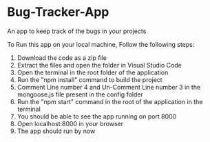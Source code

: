 # Bug-Tracker-App
An app to keep track of the bugs in your projects
<div>
  <p>To Run this app on your local machine, Follow the following steps:</p>
  <ol>
    <li>Download the code as a zip file</li>
    <li>Extract the files and open the folder in Visual Studio Code</li>
    <li>Open the terminal in the root folder of the application</li>
    <li> Run the "npm install" command to build the project</li>
    <li>Comment Line number 4 and Un-Comment Line number 3 in the mongoose.js file present in the config folder</li>
    <li>Run the "npm start" command in the root of the application in the terminal</li>
    <li>You should be able to see the app running on port 8000</li>
    <li>Open localhost:8000 in your browser</li>
    <li>The app should run by now</li>
  </ol>
</div>
